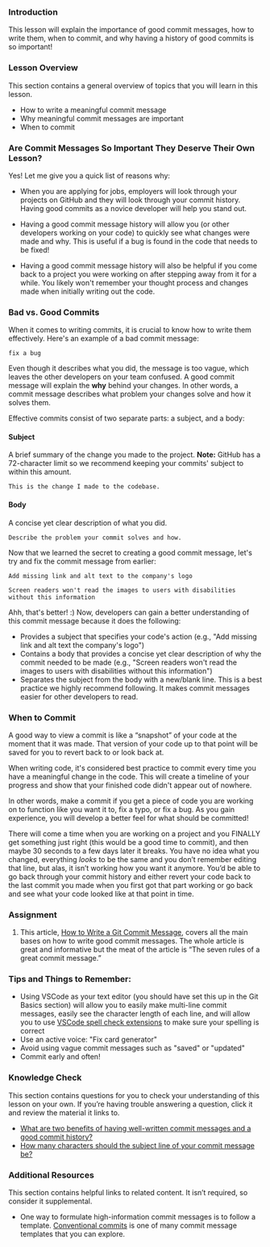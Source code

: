 ### Introduction

This lesson will explain the importance of good commit messages, how to write them, when to commit, and why having a history of good commits is so important!

### Lesson Overview

This section contains a general overview of topics that you will learn in this lesson.

*   How to write a meaningful commit message
*   Why meaningful commit messages are important
*   When to commit

### Are Commit Messages So Important They Deserve Their Own Lesson?

Yes! Let me give you a quick list of reasons why:

-   When you are applying for jobs, employers will look through your projects on GitHub and they will look through your commit history. Having good commits as a novice developer will help you stand out. 

-   Having a good commit message history will allow you (or other developers working on your code) to quickly see what changes were made and why. This is useful if a bug is found in the code that needs to be fixed!

-   Having a good commit message history will also be helpful if you come back to a project you were working on after stepping away from it for a while. You likely won't remember your thought process and changes made when initially writing out the code. 

### Bad vs. Good Commits

When it comes to writing commits, it is crucial to know how to write them effectively. Here's an example of a bad commit message:

~~~
fix a bug
~~~

Even though it describes what you did, the message is too vague, which leaves the other developers on your team confused. A good commit message will explain the **why** behind your changes. In other words, a commit message describes what problem your changes solve and how it solves them. 

Effective commits consist of two separate parts: a subject, and a body:

#### Subject
A brief summary of the change you made to the project.  **Note:** GitHub has a 72-character limit so we recommend keeping your commits' subject to within this amount. 

~~~
This is the change I made to the codebase.
~~~

#### Body
A concise yet clear description of what you did.  

~~~
Describe the problem your commit solves and how.
~~~


Now that we learned the secret to creating a good commit message, let's try and fix the commit message from earlier:

~~~git
Add missing link and alt text to the company's logo

Screen readers won't read the images to users with disabilities without this information
~~~

Ahh, that's better! :) Now, developers can gain a better understanding of this commit message because it does the following:

* Provides a subject that specifies your code's action (e.g., "Add missing link and alt text the company's logo")
* Contains a body that provides a concise yet clear description of why the commit needed to be made (e.g., "Screen readers won't read the images to users with disabilities without this information")
* Separates the subject from the body with a new/blank line. This is a best practice we highly recommend following. It makes commit messages easier for other developers to read. 



### When to Commit

A good way to view a commit is like a “snapshot” of your code at the moment that it was made. That version of your code up to that point will be saved for you to revert back to or look back at. 


When writing code, it's considered best practice to commit every time you have a meaningful change in the code. This will create a timeline of your progress and show that your finished code didn't appear out of nowhere.

In other words, make a commit if you get a piece of code you are working on to function like you want it to, fix a typo, or fix a bug. As you gain experience, you will develop a better feel for what should be committed! 

There will come a time when you are working on a project and you FINALLY get something just right (this would be a good time to commit), and then maybe 30 seconds to a few days later it breaks. You have no idea what you changed, everything *looks* to be the same and you don’t remember editing that line, but alas, it isn’t working how you want it anymore. You’d be able to go back through your commit history and either revert your code back to the last commit you made when you first got that part working or go back and see what your code looked like at that point in time.

### Assignment 

<div class="lesson-content__panel" markdown="1">

1.  This article, [How to Write a Git Commit Message](https://cbea.ms/git-commit), covers all the main bases on how to write good commit messages. The whole article is great and informative but the meat of the article is “The seven rules of a great commit message.”

</div>


### Tips and Things to Remember:

-   Using VSCode as your text editor (you should have set this up in the Git Basics section) will allow you to easily make multi-line commit messages, easily see the character length of each line, and will allow you to use [VSCode spell check extensions](https://marketplace.visualstudio.com/items?itemName=streetsidesoftware.code-spell-checker) to make sure your spelling is correct
-   Use an active voice: "Fix card generator"
-   Avoid using vague commit messages such as "saved" or "updated"
-   Commit early and often!

### Knowledge Check

This section contains questions for you to check your understanding of this lesson on your own. If you’re having trouble answering a question, click it and review the material it links to.

*   <a class="knowledge-check-link" href="https://cbea.ms/git-commit/#intro">What are two benefits of having well-written commit messages and a good commit history?</a>
*   <a class="knowledge-check-link" href="https://cbea.ms/git-commit/#limit-50">How many characters should the subject line of your commit message be?</a>

### Additional Resources

This section contains helpful links to related content. It isn’t required, so consider it supplemental.

-   One way to formulate high-information commit messages is to follow a template. [Conventional commits](https://www.conventionalcommits.org/en/v1.0.0/) is one of many commit message templates that you can explore.
